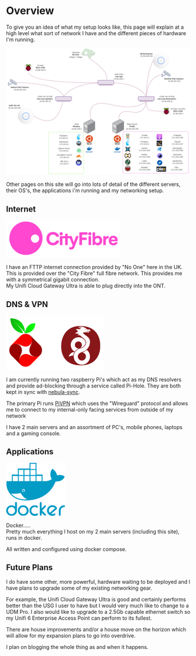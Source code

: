 # Overview

To give you an idea of what my setup looks like, this page will explain at a high level what sort of network I have and the different pieces of hardware I'm running.

![XanderNET](images/network-diagram.png)

Other pages on this site will go into lots of detail of the different servers, their OS's, the applications i'm running and my networking setup.


## Internet

![](images/cityfibretransparent.png)

I have an FTTP internet connection provided by "No One" here in the UK.  This is provided over the "City Fibre" full fibre network. 
This provides me with a symmetrical gigabit connection.  
My Unifi Cloud Gateway Ultra is able to plug directly into the ONT.


## DNS & VPN

![](images/pihole.png)

I am currently running two raspberry Pi's which act as my DNS resolvers and provide ad-blocking through a service called Pi-Hole.  They are both kept in sync with [nebula-sync](https://github.com/mattwebbio/nebula-sync).

The primary Pi runs [PiVPN](https://www.pivpn.io/) which uses the "Wireguard" protocol and allows me to connect to my internal-only facing services from outside of my network

I have 2 main servers and an assortment of PC's, mobile phones, laptops and a gaming console.


## Applications

![](images/docker.png)

Docker.....  
Pretty much everything I host on my 2 main servers (including this site), runs in docker.  

All written and configured using docker compose.

## Future Plans

I do have some other, more powerful, hardware waiting to be deployed and I have plans to upgrade some of my existing networking gear.

For example, the Unifi Cloud Gateway Ultra is good and certainly performs better than the USG I user to have but I would very much like to change to a UDM Pro.  I also would like to upgrade to a 2.5Gb capable ethernet switch so my Unifi 6 Enterprise Access Point can perform to its fullest.

There are house improvements and/or a house move on the horizon which will allow for my expansion plans to go into overdrive.  

I plan on blogging the whole thing as and when it happens.

